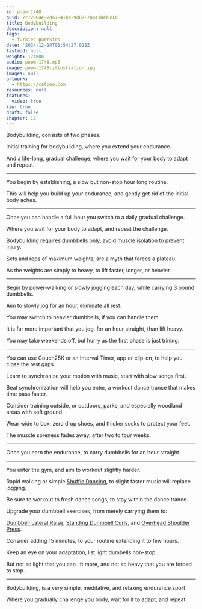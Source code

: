 ```yaml
---
id: poem-1748
guid: 7c72864e-2d47-41ba-9d07-7a441beb0031
title: Bodybuilding
description: null
tags:
  - furkies-purrkies
date: '2024-12-14T01:54:27.028Z'
lastmod: null
weight: 174800
audio: poem-1748.mp3
image: poem-1748-illustration.jpg
images: null
artwork:
  - https://catpea.com
resources: null
features:
  video: true
raw: true
draft: false
chapter: 12
---
```


Bodybuilding,
consists of two phases.

Initial training for bodybuilding,
where you extend your endurance.

And a life-long, gradual challenge,
where you wait for your body to adapt and repeat.

---

You begin by establishing,
a slow but non-stop hour long routine.

This will help you build up your endurance,
and gently get rid of the initial body aches.

---

Once you can handle a full hour
you switch to a daily gradual challenge.

Where you wait for your body to adapt,
and repeat the challenge.

Bodybuilding requires dumbbells only,
avoid muscle isolation to prevent injury.

Sets and reps of maximum weights,
are a myth that forces a plateau.

As the weights are simply to heavy,
to lift faster, longer, or heavier.

---

Begin by power-walking or slowly jogging each day,
while carrying 3 pound dumbbells.

Aim to slowly jog for an hour,
eliminate all rest.

You may switch to heavier dumbbells,
if you can handle them.

It is far more important that you jog,
for an hour straight, than lift heavy.

You may take weekends off,
but hurry as the first phase is just trining.

---

You can use Couch25K or an Interval Timer,
app or clip-on, to help you close the rest gaps.

Learn to synchronize your motion with music,
start with slow songs first.

Beat synchronization will help you enter,
a workout dance trance that makes time pass faster.

Consider training outside, or outdoors,
parks, and especially woodland areas with soft ground.

Wear wide to box, zero drop shoes,
and thicker socks to protect your feet.

The muscle soreness fades away,
after two to four weeks.

---

Once you earn the endurance,
to carry dumbbells for an hour straight.

---

You enter the gym,
and aim to workout slightly harder.

Rapid walking or simple [Shuffle Dancing][4],
to slight faster music will replace jogging.

Be sure to workout to fresh dance songs,
to stay within the dance trance.

Upgrade your dumbbell exercises,
from merely carrying them to:

[Dumbbell Lateral Raise][1], [Standing Dumbbell Curls][2],
and [Overhead Shoulder Press][3].

Consider adding 15 minutes,
to your routine extending it to few hours.

Keep an eye on your adaptation,
list light dumbells non-stop…

But not so light that you can lift more,
and not so heavy that you are forced to stop.

---

Bodybuilding, is a very simple, meditative,
and relaxing endurance sport.

Where you gradually challenge you body,
wait for it to adapt, and repeat.

[1]: https://youtu.be/FeJP4E4Z-PY?t=121
[2]: https://youtu.be/av7-8igSXTs
[3]: https://youtu.be/Gu1t7X2yq4M?t=153
[4]: https://www.youtube.com/results?search_query=shuffle+dance+and+cutting+shapes+tutorial
